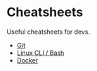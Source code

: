 # Cheatsheets

Useful cheatsheets for devs.

* [Git](https://github.com/deathbird/cheatsheets/blob/master/gitCheatsheet.md)
* [Linux CLI / Bash](https://github.com/deathbird/cheatsheets/blob/master/linuxCLICheatsheet.md)  
* [Docker](https://github.com/deathbird/cheatsheets/blob/master/dockerCheatsheet.md)


